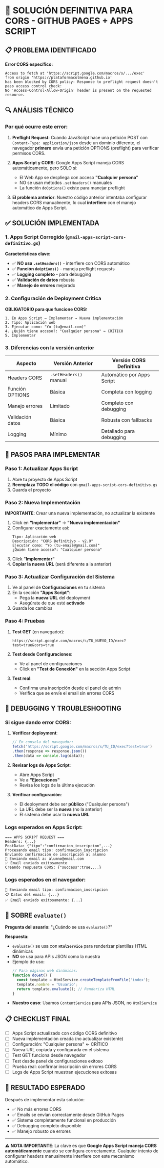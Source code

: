 # 🚀 SOLUCIÓN DEFINITIVA PARA CORS - GITHUB PAGES + APPS SCRIPT

## 📋 PROBLEMA IDENTIFICADO

**Error CORS específico:**
```
Access to fetch at 'https://script.google.com/macros/s/.../exec' 
from origin 'https://plataformacolmena.github.io' 
has been blocked by CORS policy: Response to preflight request doesn't pass access control check: 
No 'Access-Control-Allow-Origin' header is present on the requested resource.
```

## 🔍 ANÁLISIS TÉCNICO

### Por qué ocurre este error:

1. **Preflight Request**: Cuando JavaScript hace una petición POST con `Content-Type: application/json` desde un dominio diferente, el navegador **primero** envía una petición OPTIONS (preflight) para verificar permisos CORS.

2. **Apps Script y CORS**: Google Apps Script maneja CORS automáticamente, pero SOLO si:
   - El Web App se despliega con acceso **"Cualquier persona"**
   - NO se usan métodos `.setHeaders()` manuales
   - La función `doOptions()` existe para manejar preflight

3. **El problema anterior**: Nuestro código anterior intentaba configurar headers CORS manualmente, lo cual **interfiere** con el manejo automático de Apps Script.

## ✅ SOLUCIÓN IMPLEMENTADA

### 1. Apps Script Corregido (`gmail-apps-script-cors-definitivo.gs`)

**Características clave:**
- ✅ **NO usa `.setHeaders()`** - interfiere con CORS automático
- ✅ **Función `doOptions()`** - maneja preflight requests
- ✅ **Logging completo** - para debugging
- ✅ **Validación de datos** robusta
- ✅ **Manejo de errores** mejorado

### 2. Configuración de Deployment Crítica

**OBLIGATORIO para que funcione CORS:**

```
1. En Apps Script → Implementar → Nueva implementación
2. Tipo: Aplicación web
3. Ejecutar como: "Yo (tu@email.com)"
4. ¿Quién tiene acceso?: "Cualquier persona" ← CRÍTICO
5. Implementar
```

### 3. Diferencias con la versión anterior

| Aspecto | Versión Anterior | Versión CORS Definitiva |
|---------|------------------|-------------------------|
| Headers CORS | `.setHeaders()` manual | Automático por Apps Script |
| Función OPTIONS | Básica | Completa con logging |
| Manejo errores | Limitado | Completo con debugging |
| Validación datos | Básica | Robusta con fallbacks |
| Logging | Mínimo | Detallado para debugging |

## 🔧 PASOS PARA IMPLEMENTAR

### Paso 1: Actualizar Apps Script

1. Abre tu proyecto de Apps Script
2. **Reemplaza TODO el código** con `gmail-apps-script-cors-definitivo.gs`
3. Guarda el proyecto

### Paso 2: Nueva Implementación

**IMPORTANTE**: Crear una nueva implementación, no actualizar la existente

1. Click en **"Implementar"** → **"Nueva implementación"**
2. Configurar exactamente así:
   ```
   Tipo: Aplicación web
   Descripción: "CORS Definitivo - v2.0"
   Ejecutar como: "Yo (tu-email@gmail.com)"
   ¿Quién tiene acceso?: "Cualquier persona"
   ```
3. Click **"Implementar"**
4. **Copiar la nueva URL** (será diferente a la anterior)

### Paso 3: Actualizar Configuración del Sistema

1. Ve al panel de **Configuraciones** en tu sistema
2. En la sección **"Apps Script"**:
   - Pega la **nueva URL** del deployment
   - Asegúrate de que esté **activado**
3. Guarda los cambios

### Paso 4: Pruebas

1. **Test GET** (en navegador):
   ```
   https://script.google.com/macros/s/TU_NUEVO_ID/exec?test=true&cors=true
   ```

2. **Test desde Configuraciones**:
   - Ve al panel de configuraciones
   - Click en **"Test de Conexión"** en la sección Apps Script

3. **Test real**:
   - Confirma una inscripción desde el panel de admin
   - Verifica que se envíe el email sin errores CORS

## 🐛 DEBUGGING Y TROUBLESHOOTING

### Si sigue dando error CORS:

1. **Verificar deployment**:
   ```javascript
   // En consola del navegador:
   fetch('https://script.google.com/macros/s/TU_ID/exec?test=true')
   .then(response => response.json())
   .then(data => console.log(data));
   ```

2. **Revisar logs de Apps Script**:
   - Abre Apps Script
   - Ve a **"Ejecuciones"**
   - Revisa los logs de la última ejecución

3. **Verificar configuración**:
   - El deployment debe ser **público** ("Cualquier persona")
   - La URL debe ser la **nueva** (no la anterior)
   - El sistema debe usar la **nueva URL**

### Logs esperados en Apps Script:

```
=== APPS SCRIPT REQUEST ===
Headers: {...}
PostData: {"tipo":"confirmacion_inscripcion",...}
Procesando email tipo: confirmacion_inscripcion
Enviando confirmación de inscripción al alumno
📧 Enviando email a: alumno@email.com
✅ Email enviado exitosamente
Creando respuesta CORS: {"success":true,...}
```

### Logs esperados en el navegador:

```
📧 Enviando email tipo: confirmacion_inscripcion
📋 Datos del email: {...}
✅ Email enviado exitosamente: {...}
```

## 🎯 SOBRE `evaluate()`

**Pregunta del usuario**: "¿Cuándo se usa `evaluate()`?"

**Respuesta**: 
- `evaluate()` se usa con **`HtmlService`** para renderizar plantillas HTML dinámicas
- **NO** se usa para APIs JSON como la nuestra
- Ejemplo de uso:
  ```javascript
  // Para páginas web dinámicas:
  function doGet() {
    const template = HtmlService.createTemplateFromFile('index');
    template.nombre = 'Usuario';
    return template.evaluate(); // Renderiza HTML
  }
  ```
- **Nuestro caso**: Usamos `ContentService` para APIs JSON, no `HtmlService`

## 📋 CHECKLIST FINAL

- [ ] Apps Script actualizado con código CORS definitivo
- [ ] Nueva implementación creada (no actualizar existente)
- [ ] Configuración: "Cualquier persona" ← CRÍTICO
- [ ] Nueva URL copiada y configurada en el sistema
- [ ] Test GET funciona desde navegador
- [ ] Test desde panel de configuraciones exitoso
- [ ] Prueba real: confirmar inscripción sin errores CORS
- [ ] Logs de Apps Script muestran ejecuciones exitosas

## 🎉 RESULTADO ESPERADO

Después de implementar esta solución:
- ✅ No más errores CORS
- ✅ Emails se envían correctamente desde GitHub Pages
- ✅ Sistema completamente funcional en producción
- ✅ Debugging completo disponible
- ✅ Manejo robusto de errores

---

**⚠️ NOTA IMPORTANTE**: La clave es que **Google Apps Script maneja CORS automáticamente** cuando se configura correctamente. Cualquier intento de configurar headers manualmente interfiere con este mecanismo automático.